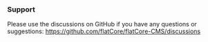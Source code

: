 ### Support
Please use the discussions on GitHub if you have any questions or suggestions: https://github.com/flatCore/flatCore-CMS/discussions
